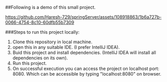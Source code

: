 ##Following is a demo of this small project.


https://github.com/Haresh-729/springServer/assets/108918863/1b6a727b-0066-4754-8c10-60dfb55b7309

###Steps to run this project locally:
1. Clone this repository in local machine.
2. open this in any suitable IDE. (I prefer IntelliJ IDEA).
3. Buid this project and install dependencies. (IntelliJ IDEA will install all dependencies on its own).
4. Run this project.
5. On successful execution you can access the project on localhost port: 8080. Which can be accessible by typing "localhost:8080" on browser.
